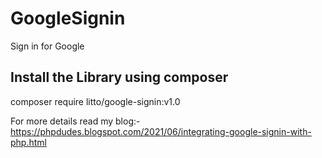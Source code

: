 # GoogleSignin
Sign in for Google


## Install the Library using composer

composer require litto/google-signin:v1.0

For more details read my blog:-
https://phpdudes.blogspot.com/2021/06/integrating-google-signin-with-php.html
